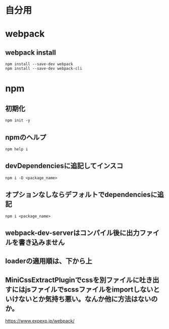 # 自分用
# webpack
## webpack install
```
npm install --save-dev webpack
npm install --save-dev webpack-cli
```

# npm
## 初期化
```
npm init -y
```

## npmのヘルプ
```
npm help i
```

## devDependenciesに追記してインスコ
```
npm i -D <package_name>
```

## オプションなしならデフォルトでdependenciesに追記
```
npm i <package_name>
```

## webpack-dev-serverはコンパイル後に出力ファイルを書き込みません

## loaderの適用順は、下から上

## MiniCssExtractPluginでcssを別ファイルに吐き出すにはjsファイルでscssファイルをimportしないといけないとか気持ち悪い。なんか他に方法はないのか。
https://www.expexp.jp/webpack/
